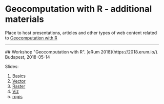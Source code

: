 # Geocomputation with R - additional materials
Place to host presentations, articles and other types of web content related to [Geocomputation with R](geocompr.robinlovelace.net)

<hr>
## Workshop "Geocomputation with R". 
[eRum 2018](https://2018.erum.io/). Budapest, 2018-05-14

Slides:

1. [Basics](slides/01_basics.html)
1. [Vector](slides/02_vector.html)
1. [Raster](slides/03_raster.html)
1. [Viz](slides/04_viz.html)
1. [rqgis](slides/05_rqgis.html)
